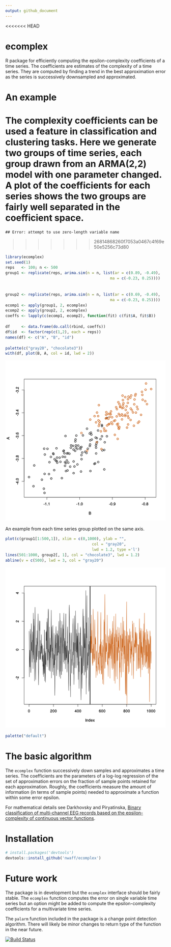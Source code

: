 ```yaml
---
output: github_document
---
```


<!-- README.md is generated from README.Rmd. Please edit that file -->


<<<<<<< HEAD

# ecomplex

R package for efficiently computing the epsilon-complexity coefficients of a time series. The coefficients are estimates of the complexity of a time series. They are computed by finding a trend in the best approximation error as the series is successively downsampled and approximated.

# An example 

The complexity coefficients can be used a feature in classification and clustering tasks. Here we generate two groups of time series, each group drawn from an ARMA(2,2) model with one parameter changed. A plot of the coefficients for each series shows the two groups are fairly well separated in the coefficient space. 
=======
```
## Error: attempt to use zero-length variable name
```
>>>>>>> 26814868260f7053a0467c4f69e50e5256c73d80

```r
library(ecomplex)
set.seed(1)
reps   <- 100; n <- 500
group1 <- replicate(reps, arima.sim(n = n, list(ar = c(0.89, -0.49), 
                                              ma = c(-0.23, 0.25))))
         

group2 <- replicate(reps, arima.sim(n = n, list(ar = c(0.69, -0.49),
                                              ma = c(-0.23, 0.25))))
ecomp1 <- apply(group1, 2, ecomplex)
ecomp2 <- apply(group2, 2, ecomplex)
coeffs <- lapply(c(ecomp1, ecomp2), function(fit) c(fit$A, fit$B))

df     <- data.frame(do.call(rbind, coeffs))
df$id  <- factor(rep(c(1,2), each = reps))
names(df) <- c("A", "B", "id")

palette(c("gray20", "chocolate3"))
with(df, plot(B, A, col = id, lwd = 2))
```

![plot of chunk arimasim](figure/arimasim-1.png)

An example from each time series group plotted on the same 
axis. 


```r
plot(c(group1[1:500,1]), xlim = c(0,1000), ylab = "", 
                                      col = "gray20", 
                                      lwd = 1.2, type ='l')
lines(501:1000, group2[, 1], col = "chocolate3", lwd = 1.2)
abline(v = c(500), lwd = 3, col = "gray20")
```

![plot of chunk ts](figure/ts-1.png)

```r
palette("default")
```

# The basic algorithm

The `ecomplex` function successively down samples and approximates a time series. The coefficients are the parameters of a log-log regression of the set of approximation errors on the fraction of sample points retained for each approximation. Roughly, the coefficients measure the amount of information (in terms of sample points) needed to approximate a function within some error epsilon.

For mathematical details see Darkhovsky and Piryatinska, [Binary classification of multi-channel EEG records based on the epsilon-complexity of continuous vector functions](https://arxiv.org/pdf/1610.01633.pdf).

# Installation


```r
# install.packages('devtools')
devtools::install_github('nwaff/ecomplex')
```
# Future work 

The package is in development but the `ecomplex` interface should be fairly stable. The `ecomplex` function computes the error on single variable time series but an option might be added to compute the epsilon-complexity coefficients for a multivariate time series.  

The `palarm` function included in the package is a change point detection algorithm. There will likely be minor changes to return 
type of the function in the near future.

[![Build Status](https://travis-ci.org/nwaff/ecomplex.svg?branch=master)](https://travis-ci.org/nwaff/ecomplex)
